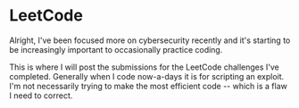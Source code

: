 # LeetCode

Alright, I've been focused more on cybersecurity recently and it's starting to be increasingly important to occasionally practice coding.

This is where I will post the submissions for the LeetCode challenges I've completed.
Generally when I code now-a-days it is for scripting an exploit. I'm not necessarily trying to make the most efficient code -- which is a flaw I need to correct.
